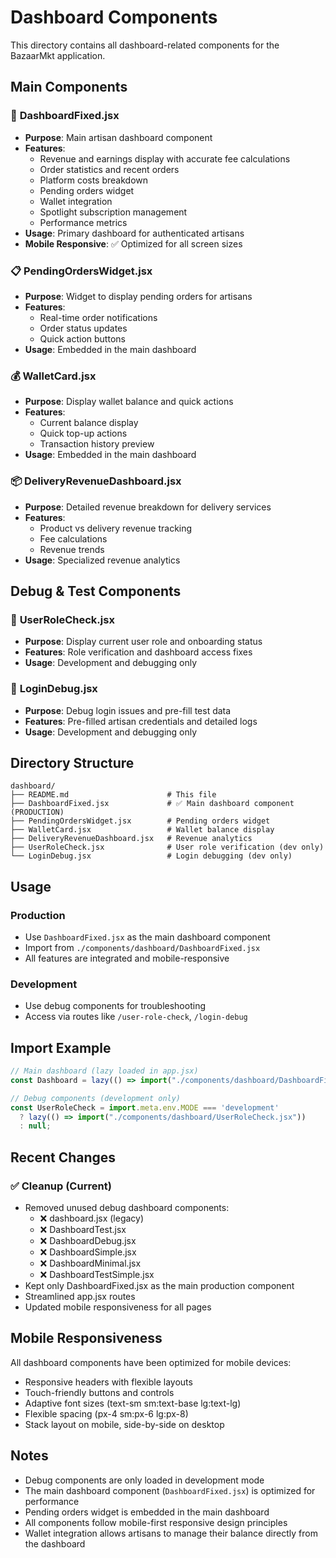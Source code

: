 # Dashboard Components

This directory contains all dashboard-related components for the BazaarMkt application.

## Main Components

### 🎯 **DashboardFixed.jsx**
- **Purpose**: Main artisan dashboard component
- **Features**: 
  - Revenue and earnings display with accurate fee calculations
  - Order statistics and recent orders
  - Platform costs breakdown
  - Pending orders widget
  - Wallet integration
  - Spotlight subscription management
  - Performance metrics
- **Usage**: Primary dashboard for authenticated artisans
- **Mobile Responsive**: ✅ Optimized for all screen sizes

### 📋 **PendingOrdersWidget.jsx**
- **Purpose**: Widget to display pending orders for artisans
- **Features**:
  - Real-time order notifications
  - Order status updates
  - Quick action buttons
- **Usage**: Embedded in the main dashboard

### 💰 **WalletCard.jsx**
- **Purpose**: Display wallet balance and quick actions
- **Features**:
  - Current balance display
  - Quick top-up actions
  - Transaction history preview
- **Usage**: Embedded in the main dashboard

### 📦 **DeliveryRevenueDashboard.jsx**
- **Purpose**: Detailed revenue breakdown for delivery services
- **Features**:
  - Product vs delivery revenue tracking
  - Fee calculations
  - Revenue trends
- **Usage**: Specialized revenue analytics

## Debug & Test Components

### 👤 **UserRoleCheck.jsx**
- **Purpose**: Display current user role and onboarding status
- **Features**: Role verification and dashboard access fixes
- **Usage**: Development and debugging only

### 🔐 **LoginDebug.jsx**
- **Purpose**: Debug login issues and pre-fill test data
- **Features**: Pre-filled artisan credentials and detailed logs
- **Usage**: Development and debugging only

## Directory Structure

```
dashboard/
├── README.md                      # This file
├── DashboardFixed.jsx             # ✅ Main dashboard component (PRODUCTION)
├── PendingOrdersWidget.jsx        # Pending orders widget
├── WalletCard.jsx                 # Wallet balance display
├── DeliveryRevenueDashboard.jsx   # Revenue analytics
├── UserRoleCheck.jsx              # User role verification (dev only)
└── LoginDebug.jsx                 # Login debugging (dev only)
```

## Usage

### Production
- Use `DashboardFixed.jsx` as the main dashboard component
- Import from `./components/dashboard/DashboardFixed.jsx`
- All features are integrated and mobile-responsive

### Development
- Use debug components for troubleshooting
- Access via routes like `/user-role-check`, `/login-debug`

## Import Example

```jsx
// Main dashboard (lazy loaded in app.jsx)
const Dashboard = lazy(() => import("./components/dashboard/DashboardFixed.jsx"));

// Debug components (development only)
const UserRoleCheck = import.meta.env.MODE === 'development' 
  ? lazy(() => import("./components/dashboard/UserRoleCheck.jsx"))
  : null;
```

## Recent Changes

### ✅ Cleanup (Current)
- Removed unused debug dashboard components:
  - ❌ dashboard.jsx (legacy)
  - ❌ DashboardTest.jsx
  - ❌ DashboardDebug.jsx
  - ❌ DashboardSimple.jsx
  - ❌ DashboardMinimal.jsx
  - ❌ DashboardTestSimple.jsx
- Kept only DashboardFixed.jsx as the main production component
- Streamlined app.jsx routes
- Updated mobile responsiveness for all pages

## Mobile Responsiveness

All dashboard components have been optimized for mobile devices:
- Responsive headers with flexible layouts
- Touch-friendly buttons and controls
- Adaptive font sizes (text-sm sm:text-base lg:text-lg)
- Flexible spacing (px-4 sm:px-6 lg:px-8)
- Stack layout on mobile, side-by-side on desktop

## Notes

- Debug components are only loaded in development mode
- The main dashboard component (`DashboardFixed.jsx`) is optimized for performance
- Pending orders widget is embedded in the main dashboard
- All components follow mobile-first responsive design principles
- Wallet integration allows artisans to manage their balance directly from the dashboard
